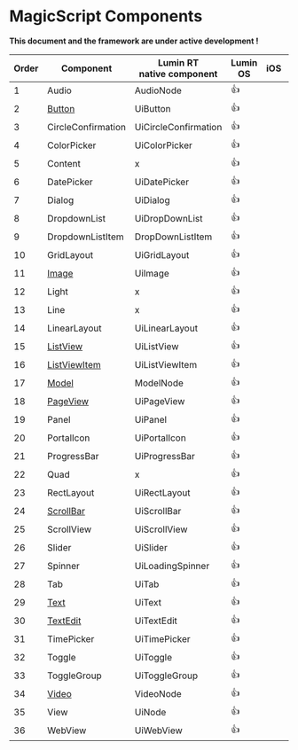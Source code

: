 # MagicScript Components

**This document and the framework are under active development !**

| Order | Component                                  | Lumin RT<br>native component | Lumin OS   | iOS | Android |
| ----- | ------------------------------------------ | ---------------------------- | ---------- | --- | ------- |
| 1     | Audio                                      | AudioNode                    | :thumbsup: |
| 2     | [Button](components/Button.md)             | UiButton                     | :thumbsup: |
| 3     | CircleConfirmation                         | UiCircleConfirmation         | :thumbsup: |
| 4     | ColorPicker                                | UiColorPicker                | :thumbsup: |
| 5     | Content                                    | x                            | :thumbsup: |
| 6     | DatePicker                                 | UiDatePicker                 | :thumbsup: |
| 7     | Dialog                                     | UiDialog                     | :thumbsup: |
| 8     | DropdownList                               | UiDropDownList               | :thumbsup: |
| 9     | DropdownListItem                           | DropDownListItem             | :thumbsup: |
| 10    | GridLayout                                 | UiGridLayout                 | :thumbsup: |
| 11    | [Image](components/Image.md)               | UiImage                      | :thumbsup: |
| 12    | Light                                      | x                            | :thumbsup: |
| 13    | Line                                       | x                            | :thumbsup: |
| 14    | LinearLayout                               | UiLinearLayout               | :thumbsup: |
| 15    | [ListView](components/ListView.md)         | UiListView                   | :thumbsup: |
| 16    | [ListViewItem](components/ListViewItem.md) | UiListViewItem               | :thumbsup: |
| 17    | [Model](components/Model.md)               | ModelNode                    | :thumbsup: |
| 18    | [PageView](components/PageView.md)         | UiPageView                   | :thumbsup: |
| 19    | Panel                                      | UiPanel                      | :thumbsup: |
| 20    | PortalIcon                                 | UiPortalIcon                 | :thumbsup: |
| 21    | ProgressBar                                | UiProgressBar                | :thumbsup: |
| 22    | Quad                                       | x                            | :thumbsup: |
| 23    | RectLayout                                 | UiRectLayout                 | :thumbsup: |
| 24    | [ScrollBar](components/ScrollBar.md)       | UiScrollBar                  | :thumbsup: |
| 25    | ScrollView                                 | UiScrollView                 | :thumbsup: |
| 26    | Slider                                     | UiSlider                     | :thumbsup: |
| 27    | Spinner                                    | UiLoadingSpinner             | :thumbsup: |
| 28    | Tab                                        | UiTab                        | :thumbsup: |
| 29    | [Text](components/Text.md)                 | UiText                       | :thumbsup: |
| 30    | [TextEdit](components/TextEdit.md)         | UiTextEdit                   | :thumbsup: |
| 31    | TimePicker                                 | UiTimePicker                 | :thumbsup: |
| 32    | Toggle                                     | UiToggle                     | :thumbsup: |
| 33    | ToggleGroup                                | UiToggleGroup                | :thumbsup: |
| 34    | [Video](components/Video.md)               | VideoNode                    | :thumbsup: |
| 35    | View                                       | UiNode                       | :thumbsup: |
| 36    | WebView                                    | UiWebView                    | :thumbsup: |
